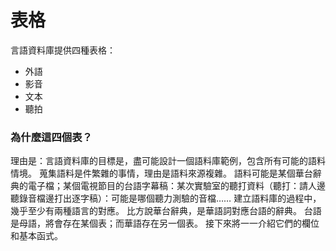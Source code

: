 # 表格

言語資料庫提供四種表格：
- 外語
- 影音
- 文本
- 聽拍

### 為什麼這四個表？

理由是：言語資料庫的目標是，盡可能設計一個語料庫範例，包含所有可能的語料情境。
蒐集語料是件繁雜的事情，理由是語料來源複雜。 語料可能是某個華台辭典的電子檔；某個電視節目的台語字幕稿：某次實驗室的聽打資料（聽打：請人邊聽錄音檔邊打出逐字稿）：可能是哪個聽力測驗的音檔……
建立語料庫的過程中，幾乎至少有兩種語言的對應。 比方說華台辭典，是華語詞對應台語的辭典。 台語是母語，將會存在某個表；而華語存在另一個表。
接下來將一一介紹它們的欄位和基本函式。